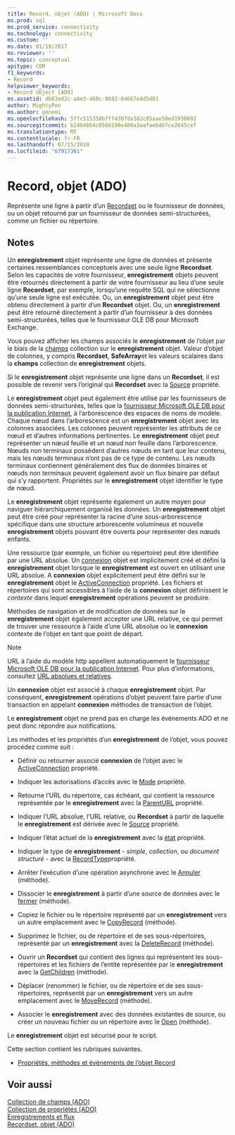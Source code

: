 ```yaml
---
title: Record, objet (ADO) | Microsoft Docs
ms.prod: sql
ms.prod_service: connectivity
ms.technology: connectivity
ms.custom: ''
ms.date: 01/19/2017
ms.reviewer: ''
ms.topic: conceptual
apitype: COM
f1_keywords:
- Record
helpviewer_keywords:
- Record object [ADO]
ms.assetid: db83ed2c-a8e3-460c-8682-64667e4d5d01
author: MightyPen
ms.author: genemi
ms.openlocfilehash: 5ffc515350bfff4307da382c05aae50ed1930802
ms.sourcegitcommit: b2464064c0566590e486a3aafae6d67ce2645cef
ms.translationtype: MT
ms.contentlocale: fr-FR
ms.lasthandoff: 07/15/2019
ms.locfileid: "67917361"
---
```

# <a name="record-object-ado"></a>Record, objet (ADO)
Représente une ligne à partir d’un [Recordset](../../../ado/reference/ado-api/recordset-object-ado.md) ou le fournisseur de données, ou un objet retourné par un fournisseur de données semi-structurées, comme un fichier ou répertoire.  
  
## <a name="remarks"></a>Notes  
 Un **enregistrement** objet représente une ligne de données et présente certaines ressemblances conceptuels avec une seule ligne **Recordset**. Selon les capacités de votre fournisseur, **enregistrement** objets peuvent être retournés directement à partir de votre fournisseur au lieu d’une seule ligne **Recordset**, par exemple, lorsqu’une requête SQL qui ne sélectionne qu’une seule ligne est exécutée. Ou, un **enregistrement** objet peut être obtenu directement à partir d’un **Recordset** objet. Ou, un **enregistrement** peut être retourné directement à partir d’un fournisseur à des données semi-structurées, telles que le fournisseur OLE DB pour Microsoft Exchange.  
  
 Vous pouvez afficher les champs associés le **enregistrement** de l’objet par le biais de la [champs](../../../ado/reference/ado-api/fields-collection-ado.md) collection sur le **enregistrement** objet. Valeur d’objet de colonnes, y compris **Recordset**, **SafeArray**et les valeurs scalaires dans la **champs** collection de **enregistrement** objets.  
  
 Si le **enregistrement** objet représente une ligne dans un **Recordset**, il est possible de revenir vers l’original qui **Recordset** avec la [Source](../../../ado/reference/ado-api/source-property-ado-record.md) propriété.  
  
 Le **enregistrement** objet peut également être utilisé par les fournisseurs de données semi-structurées, telles que la [fournisseur Microsoft OLE DB pour la publication Internet](../../../ado/guide/appendixes/microsoft-ole-db-provider-for-internet-publishing.md), à l’arborescence des espaces de noms de modèle. Chaque nœud dans l’arborescence est un **enregistrement** objet avec les colonnes associées. Les colonnes peuvent représenter les attributs de ce nœud et d’autres informations pertinentes. Le **enregistrement** objet peut représenter un nœud feuille et un nœud non feuille dans l’arborescence. Nœuds non terminaux possèdent d’autres nœuds en tant que leur contenu, mais les nœuds terminaux n’ont pas de ce type de contenu. Les nœuds terminaux contiennent généralement des flux de données binaires et nœuds non terminaux peuvent également avoir un flux binaire par défaut qui s’y rapportent. Propriétés sur le **enregistrement** objet identifier le type de nœud.  
  
 Le **enregistrement** objet représente également un autre moyen pour naviguer hiérarchiquement organisé les données. Un **enregistrement** objet peut être créé pour représenter la racine d’une sous-arborescence spécifique dans une structure arborescente volumineux et nouvelle **enregistrement** objets pouvant être ouverts pour représenter des nœuds enfants.  
  
 Une ressource (par exemple, un fichier ou répertoire) peut être identifiée par une URL absolue. Un [connexion](../../../ado/reference/ado-api/connection-object-ado.md) objet est implicitement créé et défini la **enregistrement** objet lorsque le **enregistrement** est ouvert en utilisant une URL absolue. A **connexion** objet explicitement peut être défini sur le **enregistrement** objet le [ActiveConnection](../../../ado/reference/ado-api/activeconnection-property-ado.md) propriété. Les fichiers et répertoires qui sont accessibles à l’aide de la **connexion** objet définissent le *contexte* dans lequel **enregistrement** opérations peuvent se produire.  
  
 Méthodes de navigation et de modification de données sur le **enregistrement** objet également accepter une URL relative, ce qui permet de trouver une ressource à l’aide d’une URL absolue ou le **connexion** contexte de l’objet en tant que point de départ.  
  
> [!NOTE]
>  URL à l’aide du modèle http appellent automatiquement le [fournisseur Microsoft OLE DB pour la publication Internet](../../../ado/guide/appendixes/microsoft-ole-db-provider-for-internet-publishing.md). Pour plus d’informations, consultez [URL absolues et relatives](../../../ado/guide/data/absolute-and-relative-urls.md).  
  
 Un **connexion** objet est associé à chaque **enregistrement** objet. Par conséquent, **enregistrement** opérations d’objet peuvent faire partie d’une transaction en appelant **connexion** méthodes de transaction de l’objet.  
  
 Le **enregistrement** objet ne prend pas en charge les événements ADO et ne peut donc répondre aux notifications.  
  
 Les méthodes et les propriétés d’un **enregistrement** de l’objet, vous pouvez procédez comme suit :  
  
-   Définir ou retourner associé **connexion** de l’objet avec le [ActiveConnection](../../../ado/reference/ado-api/activeconnection-property-ado.md) propriété.  
  
-   Indiquer les autorisations d’accès avec le [Mode](../../../ado/reference/ado-api/mode-property-ado.md) propriété.  
  
-   Retourne l’URL du répertoire, cas échéant, qui contient la ressource représentée par le **enregistrement** avec la [ParentURL](../../../ado/reference/ado-api/parenturl-property-ado.md) propriété.  
  
-   Indiquer l’URL absolue, l’URL relative, ou **Recordset** à partir de laquelle le **enregistrement** est dérivée avec le [Source](../../../ado/reference/ado-api/source-property-ado-record.md) propriété.  
  
-   Indiquer l’état actuel de la **enregistrement** avec la [état](../../../ado/reference/ado-api/state-property-ado.md) propriété.  
  
-   Indiquer le type de **enregistrement** - *simple*, *collection*, ou *document structuré* - avec la [ RecordType](../../../ado/reference/ado-api/recordtype-property-ado.md)propriété.  
  
-   Arrêter l’exécution d’une opération asynchrone avec le [Annuler](../../../ado/reference/ado-api/cancel-method-ado.md) (méthode).  
  
-   Dissocier le **enregistrement** à partir d’une source de données avec le [fermer](../../../ado/reference/ado-api/close-method-ado.md) (méthode).  
  
-   Copiez le fichier ou le répertoire représenté par un **enregistrement** vers un autre emplacement avec le [CopyRecord](../../../ado/reference/ado-api/copyrecord-method-ado.md) (méthode).  
  
-   Supprimez le fichier, ou de répertoire et de ses sous-répertoires, représenté par un **enregistrement** avec la [DeleteRecord](../../../ado/reference/ado-api/deleterecord-method-ado.md) (méthode).  
  
-   Ouvrir un **Recordset** qui contient des lignes qui représentent les sous-répertoires et les fichiers de l’entité représentée par le **enregistrement** avec la [GetChildren](../../../ado/reference/ado-api/getchildren-method-ado.md) (méthode).  
  
-   Déplacer (renommer) le fichier, ou de répertoire et de ses sous-répertoires, représenté par un **enregistrement** vers un autre emplacement avec le [MoveRecord](../../../ado/reference/ado-api/moverecord-method-ado.md) (méthode).  
  
-   Associer le **enregistrement** avec des données existantes de source, ou créer un nouveau fichier ou un répertoire avec le [Open](../../../ado/reference/ado-api/open-method-ado-record.md) (méthode).  
  
 Le **enregistrement** objet est sécurisé pour le script.  
  
 Cette section contient les rubriques suivantes.  
  
-   [Propriétés, méthodes et événements de l’objet Record](../../../ado/reference/ado-api/record-object-properties-methods-and-events.md)  
  
## <a name="see-also"></a>Voir aussi  
 [Collection de champs (ADO)](../../../ado/reference/ado-api/fields-collection-ado.md)   
 [Collection de propriétés (ADO)](../../../ado/reference/ado-api/properties-collection-ado.md)   
 [Enregistrements et flux](../../../ado/guide/data/records-and-streams.md)   
 [Recordset, objet (ADO)](../../../ado/reference/ado-api/recordset-object-ado.md)
